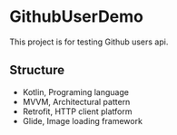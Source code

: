 # GithubUserDemo
This project is for testing Github users api. 

## Structure
- Kotlin, Programing language
- MVVM, Architectural pattern
- Retrofit, HTTP client platform
- Glide, Image loading framework
